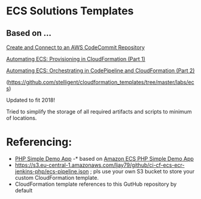 # ECS Solutions Templates

## Based on ...
[Create and Connect to an AWS CodeCommit Repository](https://stelligent.com/2016/05/02/create-and-connect-to-an-aws-codecommit-repository/)

[Automating ECS: Provisioning in CloudFormation (Part 1)](https://stelligent.com/2016/05/26/automating-ecs-provisioning-in-cloudformation-part-1/)

[Automating ECS: Orchestrating in CodePipeline and CloudFormation (Part 2)](https://stelligent.com/2016/06/10/automate-amazon-ec2-container-service-provisioning-and-orchestration-using-cloudformation-and-aws-codepipeline/)

(https://github.com/stelligent/cloudformation_templates/tree/master/labs/ecs)


Updated to fit 2018!

Tried to simplify the storage of all required artifacts and scripts to minimum of locations.

# Referencing:
- [PHP Simple Demo App](https://github.com/ljay79/ecs-demo-php-simple-app)
-* based on [Amazon ECS PHP Simple Demo App](https://github.com/awslabs/ecs-demo-php-simple-app)
- https://s3.eu-central-1.amazonaws.com/ljay79/github/ci-cf-ecs-ecr-jenkins-php/ecs-pipeline.json ; pls use your own S3 bucket to store your custom CloudFormation template.
- CloudFormation template references to this GutHub repository by default

